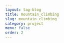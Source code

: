 ```yaml
---
layout: tag-blog
title: mountain_climbing
slug: mountain_climbing
category: project
menu: false
order: 2
---
```

